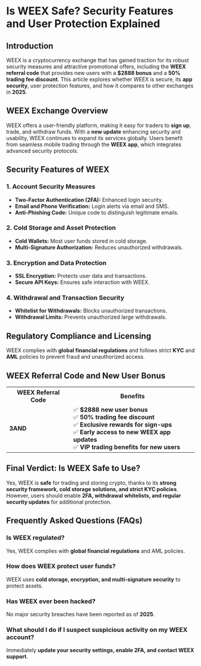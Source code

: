 <h1>Is WEEX Safe? Security Features and User Protection Explained</h1>
    
<h2>Introduction</h2>
<p>WEEX is a cryptocurrency exchange that has gained traction for its robust security measures and attractive promotional offers, including the <strong>WEEX referral code</strong> that provides new users with a <strong>$2888 bonus</strong> and a <strong>50% trading fee discount</strong>. This article explores whether WEEX is secure, its <strong>app security</strong>, user protection features, and how it compares to other exchanges in <strong>2025</strong>.</p>
    
<h2>WEEX Exchange Overview</h2>
<p>WEEX offers a user-friendly platform, making it easy for traders to <strong>sign up</strong>, trade, and withdraw funds. With a <strong>new update</strong> enhancing security and usability, WEEX continues to expand its services globally. Users benefit from seamless mobile trading through the <strong>WEEX app</strong>, which integrates advanced security protocols.</p>
    
<h2>Security Features of WEEX</h2>
<h3>1. Account Security Measures</h3>
<ul>
        <li><strong>Two-Factor Authentication (2FA):</strong> Enhanced login security.</li>
        <li><strong>Email and Phone Verification:</strong> Login alerts via email and SMS.</li>
        <li><strong>Anti-Phishing Code:</strong> Unique code to distinguish legitimate emails.</li>
</ul>
    
<h3>2. Cold Storage and Asset Protection</h3>
<ul>
        <li><strong>Cold Wallets:</strong> Most user funds stored in cold storage.</li>
        <li><strong>Multi-Signature Authorization:</strong> Reduces unauthorized withdrawals.</li>
</ul>
    
<h3>3. Encryption and Data Protection</h3>
<ul>
        <li><strong>SSL Encryption:</strong> Protects user data and transactions.</li>
        <li><strong>Secure API Keys:</strong> Ensures safe interaction with WEEX.</li>
</ul>
    
<h3>4. Withdrawal and Transaction Security</h3>
<ul>
        <li><strong>Whitelist for Withdrawals:</strong> Blocks unauthorized transactions.</li>
        <li><strong>Withdrawal Limits:</strong> Prevents unauthorized large withdrawals.</li>
</ul>
    
<h2>Regulatory Compliance and Licensing</h2>
<p>WEEX complies with <strong>global financial regulations</strong> and follows strict <strong>KYC</strong> and <strong>AML</strong> policies to prevent fraud and unauthorized access.</p>
    
<h2>WEEX Referral Code and New User Bonus</h2>
<table>
        <tr>
            <th>WEEX Referral Code</th>
            <th>Benefits</th>
        </tr>
        <tr>
            <td><strong>3AND</strong></td>
            <td>
                ✅ <strong>$2888 new user bonus</strong><br>
                ✅ <strong>50% trading fee discount</strong><br>
                ✅ <strong>Exclusive rewards for sign-ups</strong><br>
                ✅ <strong>Early access to new WEEX app updates</strong><br>
                ✅ <strong>VIP trading benefits for new users</strong>
            </td>
        </tr>
</table>
    
<h2>Final Verdict: Is WEEX Safe to Use?</h2>
<p>Yes, WEEX is <strong>safe</strong> for trading and storing crypto, thanks to its <strong>strong security framework, cold storage solutions, and strict KYC policies</strong>. However, users should enable <strong>2FA, withdrawal whitelists, and regular security updates</strong> for additional protection.</p>
    
<h2>Frequently Asked Questions (FAQs)</h2>
<h3>Is WEEX regulated?</h3>
<p>Yes, WEEX complies with <strong>global financial regulations</strong> and AML policies.</p>
    
<h3>How does WEEX protect user funds?</h3>
<p>WEEX uses <strong>cold storage, encryption, and multi-signature security</strong> to protect assets.</p>
    
<h3>Has WEEX ever been hacked?</h3>
<p>No major security breaches have been reported as of <strong>2025</strong>.</p>
    
<h3>What should I do if I suspect suspicious activity on my WEEX account?</h3>
<p>Immediately <strong>update your security settings, enable 2FA, and contact WEEX support</strong>.</p>
</body>
</html>

